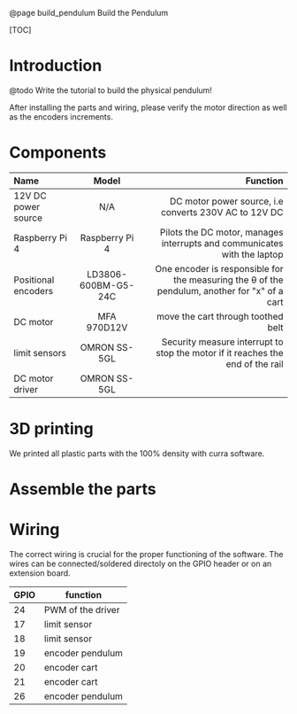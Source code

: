 @page build_pendulum Build the Pendulum

[TOC]

# Introduction

@todo Write the tutorial to build the physical pendulum!

After installing the parts and wiring, please verify the motor direction as well as the encoders increments.

# Components
| Name                |        Model        |                                                                                      Function |
|:--------------------|:-------------------:|---------------------------------------------------------------------------------------------:|
| 12V DC power source |         N/A         |                                         DC motor power source, i.e converts 230V AC to 12V DC |
| Raspberry Pi 4      |   Raspberry Pi 4    |                      Pilots the DC motor, manages interrupts and communicates with the laptop |
| Positional encoders | LD3806-600BM-G5-24C | One encoder is responsible for the measuring the θ of the pendulum, another for "x" of a cart |
| DC motor            |     MFA 970D12V     |                                                            move the cart through toothed belt |
| limit sensors       |    OMRON SS-5GL     |                Security measure interrupt to stop the motor if it reaches the end of the rail |
| DC motor driver     |    OMRON SS-5GL     |           |
# 3D printing
We printed all plastic parts with the 100% density with curra software.
# Assemble the parts

# Wiring
The correct wiring is crucial for the proper functioning of the software. The wires can be connected/soldered directoly on the GPIO header or on an extension board.

| GPIO                |        function        |  
|--------------------|-------------------|
|24|PWM of the driver|
|17|limit sensor|
|18|limit sensor|
|19|encoder pendulum|
|20|encoder cart|
|21|encoder cart|
|26|encoder pendulum|
